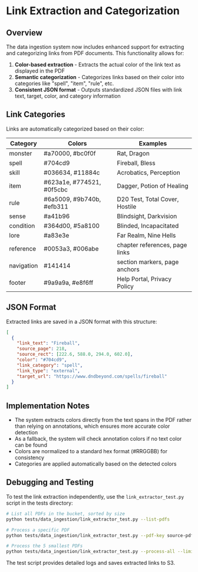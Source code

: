 # Link Extraction and Categorization

## Overview

The data ingestion system now includes enhanced support for extracting and categorizing links from PDF documents. This functionality allows for:

1. **Color-based extraction** - Extracts the actual color of the link text as displayed in the PDF
2. **Semantic categorization** - Categorizes links based on their color into categories like "spell", "item", "rule", etc.
3. **Consistent JSON format** - Outputs standardized JSON files with link text, target, color, and category information

## Link Categories

Links are automatically categorized based on their color:

| Category   | Colors                         | Examples                          |
|------------|--------------------------------|-----------------------------------|
| monster    | #a70000, #bc0f0f               | Rat, Dragon                       |
| spell      | #704cd9                        | Fireball, Bless                   |
| skill      | #036634, #11884c               | Acrobatics, Perception            |
| item       | #623a1e, #774521, #0f5cbc      | Dagger, Potion of Healing         |
| rule       | #6a5009, #9b740b, #efb311      | D20 Test, Total Cover, Hostile    |
| sense      | #a41b96                        | Blindsight, Darkvision            |
| condition  | #364d00, #5a8100               | Blinded, Incapacitated            |
| lore       | #a83e3e                        | Far Realm, Nine Hells             |
| reference  | #0053a3, #006abe               | chapter references, page links    |
| navigation | #141414                        | section markers, page anchors     |
| footer     | #9a9a9a, #e8f6ff               | Help Portal, Privacy Policy       |

## JSON Format

Extracted links are saved in a JSON format with this structure:

```json
[
  {
    "link_text": "Fireball",
    "source_page": 218,
    "source_rect": [222.6, 588.0, 294.0, 602.0],
    "color": "#704cd9",
    "link_category": "spell",
    "link_type": "external",
    "target_url": "https://www.dndbeyond.com/spells/fireball"
  }
]
```

## Implementation Notes

- The system extracts colors directly from the text spans in the PDF rather than relying on annotations, which ensures more accurate color detection
- As a fallback, the system will check annotation colors if no text color can be found
- Colors are normalized to a standard hex format (#RRGGBB) for consistency
- Categories are applied automatically based on the detected colors

## Debugging and Testing

To test the link extraction independently, use the `link_extractor_test.py` script in the tests directory:

```bash
# List all PDFs in the bucket, sorted by size
python tests/data_ingestion/link_extractor_test.py --list-pdfs

# Process a specific PDF
python tests/data_ingestion/link_extractor_test.py --pdf-key source-pdfs/your-file.pdf

# Process the 5 smallest PDFs
python tests/data_ingestion/link_extractor_test.py --process-all --limit 5
```

The test script provides detailed logs and saves extracted links to S3. 
